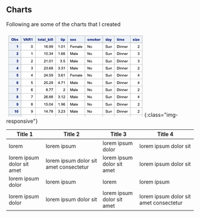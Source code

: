 ## Charts

Following are some of the charts that I created

![tips-dataset](/images/visualize-with-sas/00-tips-dataset.png){:class="img-responsive"}


Title 1 | Title 2 | Title 3 | Title 4
--- | --- | --- | ---
lorem | lorem ipsum | lorem ipsum dolor | lorem ipsum dolor sit
lorem ipsum dolor sit amet | lorem ipsum dolor sit amet consectetur | lorem ipsum dolor sit amet | lorem ipsum dolor sit
lorem ipsum dolor | lorem ipsum | lorem | lorem ipsum
lorem ipsum dolor | lorem ipsum dolor sit | lorem ipsum dolor sit amet | lorem ipsum dolor sit amet consectetur
